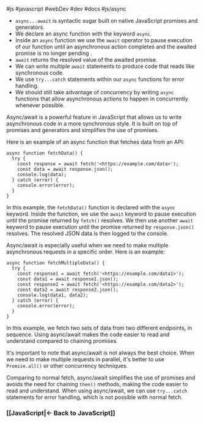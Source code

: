 #js #javascript #webDev #dev #docs #js/async

- `async...await` is syntactic sugar built on native JavaScript promises and generators.
- We declare an async function with the keyword `async`.
- Inside an `async` function we use the `await` operator to pause execution of our function until an asynchronous action completes and the awaited promise is no longer pending .
- `await` returns the resolved value of the awaited promise.
- We can write multiple `await` statements to produce code that reads like synchronous code.
- We use `try...catch` statements within our `async` functions for error handling.
- We should still take advantage of concurrency by writing `async` functions that allow asynchronous actions to happen in concurrently whenever possible.

Async/await is a powerful feature in JavaScript that allows us to write asynchronous code in a more synchronous style. It is built on top of promises and generators and simplifies the use of promises.

Here is an example of an async function that fetches data from an API:

```
async function fetchData() {
  try {
    const response = await fetch('<https://example.com/data>');
    const data = await response.json();
    console.log(data);
  } catch (error) {
    console.error(error);
  }
}

```

In this example, the `fetchData()` function is declared with the `async` keyword. Inside the function, we use the `await` keyword to pause execution until the promise returned by `fetch()` resolves. We then use another `await` keyword to pause execution until the promise returned by `response.json()` resolves. The resolved JSON data is then logged to the console.

Async/await is especially useful when we need to make multiple asynchronous requests in a specific order. Here is an example:

```
async function fetchMultipleData() {
  try {
    const response1 = await fetch('<https://example.com/data1>');
    const data1 = await response1.json();
    const response2 = await fetch('<https://example.com/data2>');
    const data2 = await response2.json();
    console.log(data1, data2);
  } catch (error) {
    console.error(error);
  }
}

```

In this example, we fetch two sets of data from two different endpoints, in sequence. Using async/await makes the code easier to read and understand compared to chaining promises.

It's important to note that async/await is not always the best choice. When we need to make multiple requests in parallel, it's better to use `Promise.all()` or other concurrency techniques.

Comparing to normal fetch, async/await simplifies the use of promises and avoids the need for chaining `then()` methods, making the code easier to read and understand. When using async/await, we can use `try...catch` statements for error handling, which is not possible with normal fetch.


### [[JavaScript|<- Back to JavaScript]]